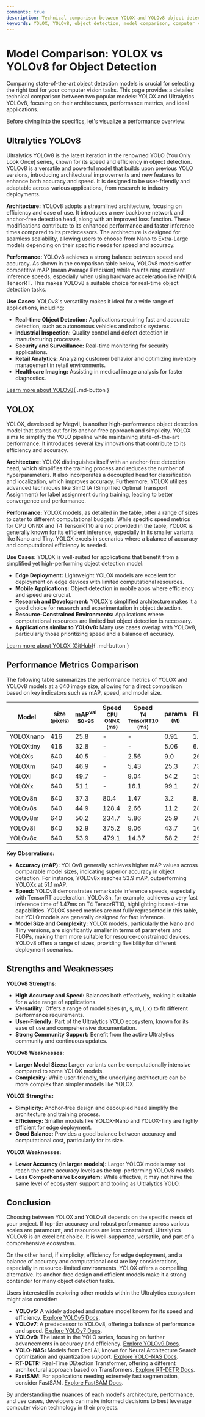 ```yaml
---
comments: true
description: Technical comparison between YOLOX and YOLOv8 object detection models, highlighting architecture, performance, and use cases.
keywords: YOLOX, YOLOv8, object detection, model comparison, computer vision, Ultralytics
---
```


# Model Comparison: YOLOX vs YOLOv8 for Object Detection

Comparing state-of-the-art object detection models is crucial for selecting the right tool for your computer vision tasks. This page provides a detailed technical comparison between two popular models: YOLOX and Ultralytics YOLOv8, focusing on their architectures, performance metrics, and ideal applications.

Before diving into the specifics, let's visualize a performance overview:

<script async src="https://cdn.jsdelivr.net/npm/chart.js@3.9.1/dist/chart.min.js"></script>
<script defer src="../../javascript/benchmark.js"></script>

<canvas id="modelComparisonChart" width="1024" height="400" active-models='["YOLOX", "YOLOv8"]'></canvas>

## Ultralytics YOLOv8

Ultralytics YOLOv8 is the latest iteration in the renowned YOLO (You Only Look Once) series, known for its speed and efficiency in object detection. YOLOv8 is a versatile and powerful model that builds upon previous YOLO versions, introducing architectural improvements and new features to enhance both accuracy and speed. It is designed to be user-friendly and adaptable across various applications, from research to industry deployments.

**Architecture:** YOLOv8 adopts a streamlined architecture, focusing on efficiency and ease of use. It introduces a new backbone network and anchor-free detection head, along with an improved loss function. These modifications contribute to its enhanced performance and faster inference times compared to its predecessors. The architecture is designed for seamless scalability, allowing users to choose from Nano to Extra-Large models depending on their specific needs for speed and accuracy.

**Performance:** YOLOv8 achieves a strong balance between speed and accuracy. As shown in the comparison table below, YOLOv8 models offer competitive mAP (mean Average Precision) while maintaining excellent inference speeds, especially when using hardware acceleration like NVIDIA TensorRT. This makes YOLOv8 a suitable choice for real-time object detection tasks.

**Use Cases:** YOLOv8's versatility makes it ideal for a wide range of applications, including:

- **Real-time Object Detection:** Applications requiring fast and accurate detection, such as autonomous vehicles and robotic systems.
- **Industrial Inspection:** Quality control and defect detection in manufacturing processes.
- **Security and Surveillance:** Real-time monitoring for security applications.
- **Retail Analytics:** Analyzing customer behavior and optimizing inventory management in retail environments.
- **Healthcare Imaging:** Assisting in medical image analysis for faster diagnostics.

[Learn more about YOLOv8](https://docs.ultralytics.com/models/yolov8/){ .md-button }

## YOLOX

YOLOX, developed by Megvii, is another high-performance object detection model that stands out for its anchor-free approach and simplicity. YOLOX aims to simplify the YOLO pipeline while maintaining state-of-the-art performance. It introduces several key innovations that contribute to its efficiency and accuracy.

**Architecture:** YOLOX distinguishes itself with an anchor-free detection head, which simplifies the training process and reduces the number of hyperparameters. It also incorporates a decoupled head for classification and localization, which improves accuracy. Furthermore, YOLOX utilizes advanced techniques like SimOTA (Simplified Optimal Transport Assignment) for label assignment during training, leading to better convergence and performance.

**Performance:** YOLOX models, as detailed in the table, offer a range of sizes to cater to different computational budgets. While specific speed metrics for CPU ONNX and T4 TensorRT10 are not provided in the table, YOLOX is generally known for its efficient inference, especially in its smaller variants like Nano and Tiny. YOLOX excels in scenarios where a balance of accuracy and computational efficiency is needed.

**Use Cases:** YOLOX is well-suited for applications that benefit from a simplified yet high-performing object detection model:

- **Edge Deployment:** Lightweight YOLOX models are excellent for deployment on edge devices with limited computational resources.
- **Mobile Applications:** Object detection in mobile apps where efficiency and speed are crucial.
- **Research and Development:** YOLOX's simplified architecture makes it a good choice for research and experimentation in object detection.
- **Resource-Constrained Environments:** Applications where computational resources are limited but object detection is necessary.
- **Applications similar to YOLOv8:** Many use cases overlap with YOLOv8, particularly those prioritizing speed and a balance of accuracy.

[Learn more about YOLOX (GitHub)](https://github.com/Megvii-BaseDetection/YOLOX){ .md-button }

## Performance Metrics Comparison

The following table summarizes the performance metrics of YOLOX and YOLOv8 models at a 640 image size, allowing for a direct comparison based on key indicators such as mAP, speed, and model size.

| Model     | size<br><sup>(pixels) | mAP<sup>val<br>50-95 | Speed<br><sup>CPU ONNX<br>(ms) | Speed<br><sup>T4 TensorRT10<br>(ms) | params<br><sup>(M) | FLOPs<br><sup>(B) |
| --------- | --------------------- | -------------------- | ------------------------------ | ----------------------------------- | ------------------ | ----------------- |
| YOLOXnano | 416                   | 25.8                 | -                              | -                                   | 0.91               | 1.08              |
| YOLOXtiny | 416                   | 32.8                 | -                              | -                                   | 5.06               | 6.45              |
| YOLOXs    | 640                   | 40.5                 | -                              | 2.56                                | 9.0                | 26.8              |
| YOLOXm    | 640                   | 46.9                 | -                              | 5.43                                | 25.3               | 73.8              |
| YOLOXl    | 640                   | 49.7                 | -                              | 9.04                                | 54.2               | 155.6             |
| YOLOXx    | 640                   | 51.1                 | -                              | 16.1                                | 99.1               | 281.9             |
|           |                       |                      |                                |                                     |                    |                   |
| YOLOv8n   | 640                   | 37.3                 | 80.4                           | 1.47                                | 3.2                | 8.7               |
| YOLOv8s   | 640                   | 44.9                 | 128.4                          | 2.66                                | 11.2               | 28.6              |
| YOLOv8m   | 640                   | 50.2                 | 234.7                          | 5.86                                | 25.9               | 78.9              |
| YOLOv8l   | 640                   | 52.9                 | 375.2                          | 9.06                                | 43.7               | 165.2             |
| YOLOv8x   | 640                   | 53.9                 | 479.1                          | 14.37                               | 68.2               | 257.8             |

**Key Observations:**

- **Accuracy (mAP):** YOLOv8 generally achieves higher mAP values across comparable model sizes, indicating superior accuracy in object detection. For instance, YOLOv8x reaches 53.9 mAP, outperforming YOLOXx at 51.1 mAP.
- **Speed:** YOLOv8 demonstrates remarkable inference speeds, especially with TensorRT acceleration. YOLOv8n, for example, achieves a very fast inference time of 1.47ms on T4 TensorRT10, highlighting its real-time capabilities. YOLOX speed metrics are not fully represented in this table, but YOLO models are generally designed for fast inference.
- **Model Size and Complexity:** YOLOX models, particularly the Nano and Tiny versions, are significantly smaller in terms of parameters and FLOPs, making them more suitable for resource-constrained devices. YOLOv8 offers a range of sizes, providing flexibility for different deployment scenarios.

## Strengths and Weaknesses

**YOLOv8 Strengths:**

- **High Accuracy and Speed:** Balances both effectively, making it suitable for a wide range of applications.
- **Versatility:** Offers a range of model sizes (n, s, m, l, x) to fit different performance requirements.
- **User-Friendly:** Part of the Ultralytics YOLO ecosystem, known for its ease of use and comprehensive documentation.
- **Strong Community Support:** Benefit from the active Ultralytics community and continuous updates.

**YOLOv8 Weaknesses:**

- **Larger Model Sizes:** Larger variants can be computationally intensive compared to some YOLOX models.
- **Complexity:** While user-friendly, the underlying architecture can be more complex than simpler models like YOLOX.

**YOLOX Strengths:**

- **Simplicity:** Anchor-free design and decoupled head simplify the architecture and training process.
- **Efficiency:** Smaller models like YOLOX-Nano and YOLOX-Tiny are highly efficient for edge deployment.
- **Good Balance:** Provides a good balance between accuracy and computational cost, particularly for its size.

**YOLOX Weaknesses:**

- **Lower Accuracy (in larger models):** Larger YOLOX models may not reach the same accuracy levels as the top-performing YOLOv8 models.
- **Less Comprehensive Ecosystem:** While effective, it may not have the same level of ecosystem support and tooling as Ultralytics YOLO.

## Conclusion

Choosing between YOLOX and YOLOv8 depends on the specific needs of your project. If top-tier accuracy and robust performance across various scales are paramount, and resources are less constrained, Ultralytics YOLOv8 is an excellent choice. It is well-supported, versatile, and part of a comprehensive ecosystem.

On the other hand, if simplicity, efficiency for edge deployment, and a balance of accuracy and computational cost are key considerations, especially in resource-limited environments, YOLOX offers a compelling alternative. Its anchor-free design and efficient models make it a strong contender for many object detection tasks.

Users interested in exploring other models within the Ultralytics ecosystem might also consider:

- **YOLOv5:** A widely adopted and mature model known for its speed and efficiency. [Explore YOLOv5 Docs](https://docs.ultralytics.com/models/yolov5/).
- **YOLOv7:** A predecessor to YOLOv8, offering a balance of performance and speed. [Explore YOLOv7 Docs](https://docs.ultralytics.com/models/yolov7/).
- **YOLOv9:** The latest in the YOLO series, focusing on further advancements in accuracy and efficiency. [Explore YOLOv9 Docs](https://docs.ultralytics.com/models/yolov9/).
- **YOLO-NAS:** Models from Deci AI, known for Neural Architecture Search optimization and quantization support. [Explore YOLO-NAS Docs](https://docs.ultralytics.com/models/yolo-nas/).
- **RT-DETR:** Real-Time DEtection Transformer, offering a different architectural approach based on Transformers. [Explore RT-DETR Docs](https://docs.ultralytics.com/models/rtdetr/).
- **FastSAM:** For applications needing extremely fast segmentation, consider FastSAM. [Explore FastSAM Docs](https://docs.ultralytics.com/models/fast-sam/).

By understanding the nuances of each model's architecture, performance, and use cases, developers can make informed decisions to best leverage computer vision technology in their projects.
